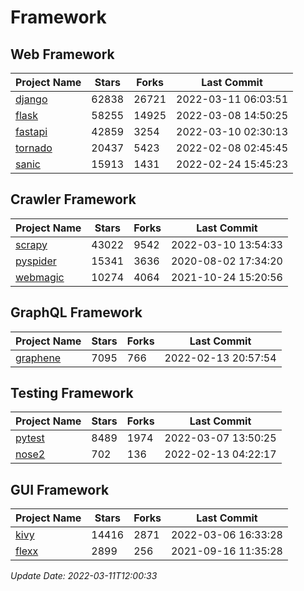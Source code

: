 # Framework

## Web Framework
| Project Name | Stars | Forks | Last Commit |
| ------------ | ----- | ----- | ----------- |
| [django](https://github.com/django/django) | 62838 | 26721 | 2022-03-11 06:03:51 |
| [flask](https://github.com/pallets/flask) | 58255 | 14925 | 2022-03-08 14:50:25 |
| [fastapi](https://github.com/tiangolo/fastapi) | 42859 | 3254 | 2022-03-10 02:30:13 |
| [tornado](https://github.com/tornadoweb/tornado) | 20437 | 5423 | 2022-02-08 02:45:45 |
| [sanic](https://github.com/sanic-org/sanic) | 15913 | 1431 | 2022-02-24 15:45:23 |

## Crawler Framework
| Project Name | Stars | Forks | Last Commit |
| ------------ | ----- | ----- | ----------- |
| [scrapy](https://github.com/scrapy/scrapy) | 43022 | 9542 | 2022-03-10 13:54:33 |
| [pyspider](https://github.com/binux/pyspider) | 15341 | 3636 | 2020-08-02 17:34:20 |
| [webmagic](https://github.com/code4craft/webmagic) | 10274 | 4064 | 2021-10-24 15:20:56 |

## GraphQL Framework
| Project Name | Stars | Forks | Last Commit |
| ------------ | ----- | ----- | ----------- |
| [graphene](https://github.com/graphql-python/graphene) | 7095 | 766 | 2022-02-13 20:57:54 |

## Testing Framework
| Project Name | Stars | Forks | Last Commit |
| ------------ | ----- | ----- | ----------- |
| [pytest](https://github.com/pytest-dev/pytest) | 8489 | 1974 | 2022-03-07 13:50:25 |
| [nose2](https://github.com/nose-devs/nose2) | 702 | 136 | 2022-02-13 04:22:17 |

## GUI Framework
| Project Name | Stars | Forks | Last Commit |
| ------------ | ----- | ----- | ----------- |
| [kivy](https://github.com/kivy/kivy) | 14416 | 2871 | 2022-03-06 16:33:28 |
| [flexx](https://github.com/flexxui/flexx) | 2899 | 256 | 2021-09-16 11:35:28 |

*Update Date: 2022-03-11T12:00:33*